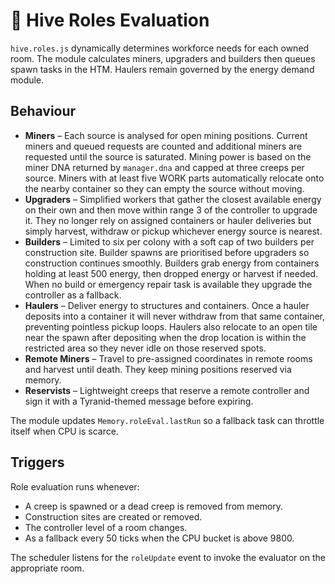 # 🐜 Hive Roles Evaluation

`hive.roles.js` dynamically determines workforce needs for each owned room. The module
calculates miners, upgraders and builders then queues spawn tasks in the HTM.
Haulers remain governed by the energy demand module.

## Behaviour

 - **Miners** – Each source is analysed for open mining positions. Current miners
   and queued requests are counted and additional miners are requested until the
   source is saturated. Mining power is based on the miner DNA returned by
   `manager.dna` and capped at three creeps per source. Miners with at least five
   WORK parts automatically relocate onto the nearby container so they can empty
   the source without moving.
 - **Upgraders** – Simplified workers that gather the closest available energy
   on their own and then move within range&nbsp;3 of the controller to upgrade
   it. They no longer rely on assigned containers or hauler deliveries but
   simply harvest, withdraw or pickup whichever energy source is nearest.
- **Builders** – Limited to six per colony with a soft cap of two builders per
   construction site. Builder spawns are prioritised before upgraders so
   construction continues smoothly. Builders grab energy from containers holding
   at least 500 energy, then dropped energy or harvest if needed. When no build
   or emergency repair task is available they upgrade the controller as a
   fallback.
- **Haulers** – Deliver energy to structures and containers. Once a hauler
  deposits into a container it will never withdraw from that same container,
  preventing pointless pickup loops.
  Haulers also relocate to an open tile near the spawn after depositing when
  the drop location is within the restricted area so they never idle on those
  reserved spots.
- **Remote Miners** – Travel to pre-assigned coordinates in remote rooms and
  harvest until death. They keep mining positions reserved via memory.
- **Reservists** – Lightweight creeps that reserve a remote controller and sign
  it with a Tyranid-themed message before expiring.

The module updates `Memory.roleEval.lastRun` so a fallback task can throttle
itself when CPU is scarce.

## Triggers

Role evaluation runs whenever:

- A creep is spawned or a dead creep is removed from memory.
- Construction sites are created or removed.
- The controller level of a room changes.
- As a fallback every 50 ticks when the CPU bucket is above 9800.

The scheduler listens for the `roleUpdate` event to invoke the evaluator on the
appropriate room.
